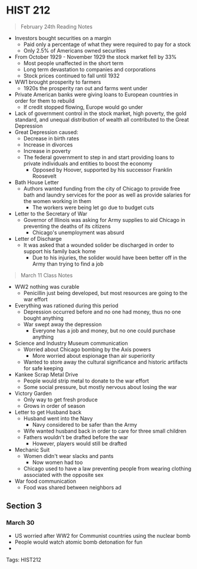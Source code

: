 # HIST 212
> February 24th Reading Notes
* Investors bought securities on a margin
	* Paid only a percentage of what they were required to pay for a stock
	* Only 2.5% of Americans owned securities
* From October 1929 - November 1929 the stock market fell by 33%
	* Most people unaffected in the short term
	* Long term devastation to companies and corporations
	* Stock prices continued to fall until 1932
* WW1 brought prosperity to farmers
	* 1920s the prosperity ran out and farms went under
* Private American banks were giving loans to European countries in order for them to rebuild
	* If credit stopped flowing, Europe would go under
* Lack of government control in the stock market, high poverty, the gold standard, and unequal distribution of wealth all contributed to the Great Depression
* Great Depression caused:
	* Decrease in birth rates
	* Increase in divorces
	* Increase in poverty
	* The federal government to step in and start providing loans to private individuals and entities to boost the economy
		* Opposed by Hoover, supported by his successor Franklin Roosevelt
* Bath House Letter
	* Authors wanted funding from the city of Chicago to provide free bath and laundry services for the poor as well as provide salaries for the women working in them
		* The workers were  being let go due to budget cuts
* Letter to the Secretary of War
	* Governor of Illinois was asking for Army supplies to aid Chicago in preventing the deaths of its citizens
		* Chicago's unemployment was absurd
* Letter of Discharge
	* It was asked that a wounded solider be discharged in order to support his family back home
		* Due to his injuries, the solider would have been better off in the Army than trying to find a job

> March 11 Class Notes
* WW2 nothing was curable
	* Penicillin just being developed, but most resources are going to the war effort
* Everything was rationed during this period
	* Depression occurred before and no one had money, thus no one bought anything
	* War swept away the depression
		* Everyone has a job and money, but no one could purchase anything
* Science and Industry Museum communication
	* Worried about Chicago bombing by the Axis powers
		* More worried about espionage than air superiority
	* Wanted to store away the cultural significance and historic artifacts for safe keeping
* Kankee Scrap Metal Drive
	* People would strip metal to donate to the war effort
	* Some social pressure, but mostly nervous about losing the war
* Victory Garden
	* Only way to get fresh produce
	* Grows in order of season
* Letter to get Husband back
	* Husband went into the Navy
		* Navy considered to be safer than the Army
	* Wife wanted husband back in order to care for three small children
	* Fathers wouldn't be drafted before the war
		* However, players would still be drafted
* Mechanic Suit
	* Women didn't wear slacks and pants
		* Now women had too
	* Chicago used to have a law preventing people from wearing clothing associated with the opposite sex
* War food communication
	* Food was shared between neighbors ad


## Section 3
### March 30
* US worried after WW2 for Communist countries using the nuclear bomb
* People would watch atomic bomb detonation for fun
* 

Tags:
  HIST212